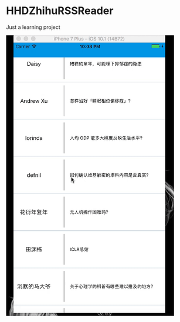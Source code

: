 # HHDZhihuRSSReader
Just a learning project





![image](https://github.com/HHiD/HHDZhihuRSSReader/blob/master/Git/Kapture%202016-11-07%20at%2022.08.28.gif)

